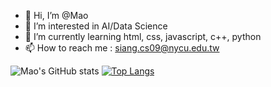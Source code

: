 - 👋 Hi, I’m @Mao
- 👀 I’m interested in AI/Data Science
- 🌱 I’m currently learning html, css, javascript, c++, python
- 📫 How to reach me : siang.cs09@nycu.edu.tw

![Mao's GitHub stats](https://github-readme-stats.vercel.app/api?username=Mao-Siang&show_icons=true&theme=tokyonight)
[![Top Langs](https://github-readme-stats.vercel.app/api/top-langs/?username=Mao-Siang&hide=jupyter%20notebook&layout=compact)](https://github.com/anuraghazra/github-readme-stats)

